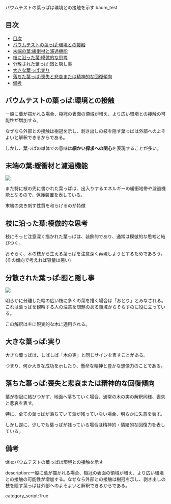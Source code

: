バウムテストの葉っぱは環境との接触を示す
baum_test



## 目次

- [目次](#目次)
- [バウムテストの葉っぱ:環境との接触](#バウムテストの葉っぱ環境との接触)
- [末端の葉:緩衝材と濾過機能](#末端の葉緩衝材と濾過機能)
- [枝に沿った葉:模倣的な思考](#枝に沿った葉模倣的な思考)
- [分散された葉っぱ:囮と隠し事](#分散された葉っぱ囮と隠し事)
- [大きな葉っぱ:実り](#大きな葉っぱ実り)
- [落ちた葉っぱ:喪失と悲哀または精神的な回復傾向](#落ちた葉っぱ喪失と悲哀または精神的な回復傾向)
- [備考](#備考)



## バウムテストの葉っぱ:環境との接触

一般に葉が描かれる場合、樹冠の表面の領域が増え、より広い環境との接触の可能性が増加する。

なぜなら外部との接触は樹冠を示し、剥き出しの枝を隠す葉っぱは外部へのよそよいと解釈できるからである。


しかし、葉っぱの単体での意味は**細かい探求への関心**を表現することが多い。

## 末端の葉:緩衝材と濾過機能

<img src="https://encrypted-tbn0.gstatic.com/images?q=tbn:ANd9GcQ4a7_HPr27p19X4Xy7fpdCv5v6ROnxEPNGCA&usqp=CAU">

また特に枝の先に書かれた葉っぱは、出入りするエネルギーの緩衝地帯や濾過機能となるので、保護装置を表している。

末端の突き刺す性質を和らげるのが特徴


## 枝に沿った葉:模倣的な思考

枝にそっと注意深く描かれた葉っぱは、装飾的であり、通常は模倣的な思考と結びつく。

おそらく、木の枝から生える葉っぱを注意深く再現しようとするためであろう。(その傾向で考えれば容量は悪い)


## 分散された葉っぱ:囮と隠し事

<img src="https://encrypted-tbn0.gstatic.com/images?q=tbn:ANd9GcQ9FUG9F3YqWiMLt2muJ0TbVuZBMGurTMzsAg&usqp=CAU">

明らかに分離した幅の広い枝に多くの葉を描く場合は「おとり」とみなされる。
これは葉っぱを観察する人の注意を問題のある領域からそらすのに役に立っている。

この解釈は主に現実的な木に適用される。


## 大きな葉っぱ:実り

大きな葉っぱは、しばしば「木の実」と同じサインを表すことがある。

つまり、何か大きな成功を示したり、懸命な精神と豊かな想像力のことである。


## 落ちた葉っぱ:喪失と悲哀または精神的な回復傾向

葉が樹冠に結びつかず、地面へ落ちていく場合、通常の木の実の解釈同様、喪失と悲哀を表す。

特に、全ての葉っぱが落ちていて葉が残っていない場合、明らかに失意を表す。

しかし逆に、少しでも葉っぱが残っている場合は精神的・情緒的な回復力を表している。












## 備考



title:バウムテストの葉っぱは環境との接触を示す


description:一般に葉が描かれる場合、樹冠の表面の領域が増え、より広い環境との接触の可能性が増加する。なぜなら外部との接触は樹冠を示し、剥き出しの枝を隠す葉っぱは外部へのよそよいと解釈できるからである。

category_script:True
